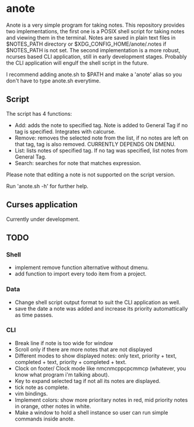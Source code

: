 # anote

Anote is a very simple program for taking notes. This repository provides two implementations, the first one is
a POSIX shell script for taking notes and viewing them in the terminal.
Notes are saved in plain text files in $NOTES_PATH directory or $XDG_CONFIG_HOME/anote/.notes if $NOTES_PATH is not set.
The second implementation is a more robust, ncurses based CLI application, still in early development stages.
Probably the CLI application will engulf the shell script in the future.

I recommend adding anote.sh to $PATH and make a 'anote' alias so you don't have to type anote.sh everytime.


## Script
The script has 4 functions:
+ Add: adds the note to specified tag. Note is added to General Tag if no tag is specified. Integrates with calcurse.
+ Remove: removes the selected note from the list, if no notes are left on that tag, tag is also removed. CURRENTLY DEPENDS ON DMENU.
+ List: lists notes of specified tag. If no tag was specified, list notes from General Tag.
+ Search: searches for note that matches expression.

Please note that editing a note is not supported on the script version.

Run 'anote.sh -h' for further help.

## Curses application
Currently under development.

## TODO
### Shell
+ implement remove function alternative without dmenu.
+ add function to import every todo item from a project.

### Data
+ Change shell script output format to suit the CLI application as well.
+ save the date a note was added and increase its priority automattically as time passes.

### CLI
+ Break line if note is too wide for window
+ Scroll only if there are more notes that are not displayed
+ Different modes to show displayed notes: only text, priority + text, completed + text, priority + completed + text.
+ Clock on footer/ Clock mode like nmcnmcppcpcmmcp (whatever, you know what program i'm talking about).
+ Key to expand selected tag if not all its notes are displayed.
+ tick note as complete.
+ vim bindings.
+ Implement colors: show more prioritary notes in red, mid priority notes in orange, other notes in white.
+ Make a window to hold a shell instance so user can run simple commands inside anote.

